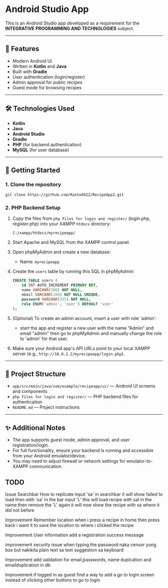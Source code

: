 # Android Studio App

This is an Android Studio app developed as a requirement for the **INTEGRATIVE PROGRAMMING AND TECHNOLOGIES** subject.

---

## 📱 Features

- Modern Android UI
- Written in **Kotlin** and **Java**
- Built with **Gradle**
- User authentication (login/register)
- Admin approval for public recipes
- Guest mode for browsing recipes

---

## 🛠️ Technologies Used

- **Kotlin**
- **Java**
- **Android Studio**
- **Gradle**
- **PHP** (for backend authentication)
- **MySQL** (for user database)

---

## 🚀 Getting Started

### 1. Clone the repository
```bash
git clone https://github.com/Ranto0422/RecipeApp2.git
```

### 2. PHP Backend Setup

1. Copy the files from `php Files for login and register/` (login.php, register.php) into your XAMPP `htdocs` directory:
   ```
   C:/xampp/htdocs/myrecipeapp/
   ```
2. Start Apache and MySQL from the XAMPP control panel.
3. Open phpMyAdmin and create a new database:
   - Name: `myrecipeapp`

4. Create the `users` table by running this SQL in phpMyAdmin:
   ```sql
   CREATE TABLE users (
       id INT AUTO_INCREMENT PRIMARY KEY,
       name VARCHAR(100) NOT NULL,
       email VARCHAR(100) NOT NULL UNIQUE,
       password VARCHAR(255) NOT NULL,
       role ENUM('admin', 'user') DEFAULT 'user'
   );
   ```

5. (Optional) To create an admin account, insert a user with role 'admin':
   - start the app and register a new user with the name "Admin" and email "admin" then go to phpMyAdmin and manually change the role to 'admin' for that user.

6. Make sure your Android app's API URLs point to your local XAMPP server (e.g., `http://10.0.2.2/myrecipeapp/login.php`).

---

## 📂 Project Structure

- `app/src/main/java/com/example/recipeapp/ui/` — Android UI screens and components
- `php Files for login and register/` — PHP backend files for authentication
- `README.md` — Project instructions

---

## ✨ Additional Notes

- The app supports guest mode, admin approval, and user registration/login.
- For full functionality, ensure your backend is running and accessible from your Android emulator/device.
- You may need to adjust firewall or network settings for emulator-to-XAMPP communication.


## TODO
Issue
Searchbar
How to replicate
input 'sa' in searchbar it will show failed to load
then with 'sa' in the bar input 'L' this will load recipe with sal in the name
then remove the 'L' again it will now show the recipe with sa where it did not before

Improvement
Remember location
when i press a recipe in home then press back i want it to save the location to where i clicked the recipe

Improvement
User information
add a registration success message

improvement
security issue
when typing the password naka censor yung box but nakikita plain text sa text suggestion sa keyboard

Improvement
add validation for email,passwords, name duplcation and emailduplication in db

Improvement
if logged in as guest find a way to add a go to login screen instead of clicking other buttons to go to login

